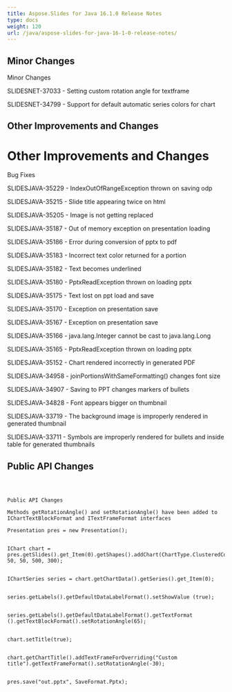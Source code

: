 ```yaml
---
title: Aspose.Slides for Java 16.1.0 Release Notes
type: docs
weight: 120
url: /java/aspose-slides-for-java-16-1-0-release-notes/
---
```


## **Minor Changes**
Minor Changes

SLIDESNET-37033 - Setting custom rotation angle for textframe

SLIDESNET-34799 - Support for default automatic series colors for chart
## **Other Improvements and Changes**
# **Other Improvements and Changes**
Bug Fixes

SLIDESJAVA-35229 - IndexOutOfRangeException thrown on saving odp

SLIDESJAVA-35215 - Slide title appearing twice on html

SLIDESJAVA-35205 - Image is not getting replaced

SLIDESJAVA-35187 - Out of memory exception on presentation loading

SLIDESJAVA-35186 - Error during conversion of pptx to pdf

SLIDESJAVA-35183 - Incorrect text color returned for a portion

SLIDESJAVA-35182 - Text becomes underlined

SLIDESJAVA-35180 - PptxReadException thrown on loading pptx

SLIDESJAVA-35175 - Text lost on ppt load and save

SLIDESJAVA-35170 - Exception on presentation save

SLIDESJAVA-35167 - Exception on presentation save

SLIDESJAVA-35166 - java.lang.Integer cannot be cast to java.lang.Long

SLIDESJAVA-35165 - PptxReadException thrown on loading pptx

SLIDESJAVA-35152 - Chart rendered incorrectly in generated PDF

SLIDESJAVA-34958 - joinPortionsWithSameFormatting() changes font size

SLIDESJAVA-34907 - Saving to PPT changes markers of bullets

SLIDESJAVA-34828 - Font appears bigger on thumbnail

SLIDESJAVA-33719 - The background image is improperly rendered in generated thumbnail

SLIDESJAVA-33711 - Symbols are improperly rendered for bullets and inside table for generated thumbnails
## **Public API Changes**
```



Public API Changes

Methods getRotationAngle() and setRotationAngle() have been added to IChartTextBlockFormat and ITextFrameFormat interfaces

Presentation pres = new Presentation();


IChart chart = pres.getSlides().get_Item(0).getShapes().addChart(ChartType.ClusteredColumn, 50, 50, 500, 300);


IChartSeries series = chart.getChartData().getSeries().get_Item(0);


series.getLabels().getDefaultDataLabelFormat().setShowValue (true);


series.getLabels().getDefaultDataLabelFormat().getTextFormat ().getTextBlockFormat().setRotationAngle(65);


chart.setTitle(true);


chart.getChartTitle().addTextFrameForOverriding("Custom title").getTextFrameFormat().setRotationAngle(-30);


pres.save("out.pptx", SaveFormat.Pptx);

```
